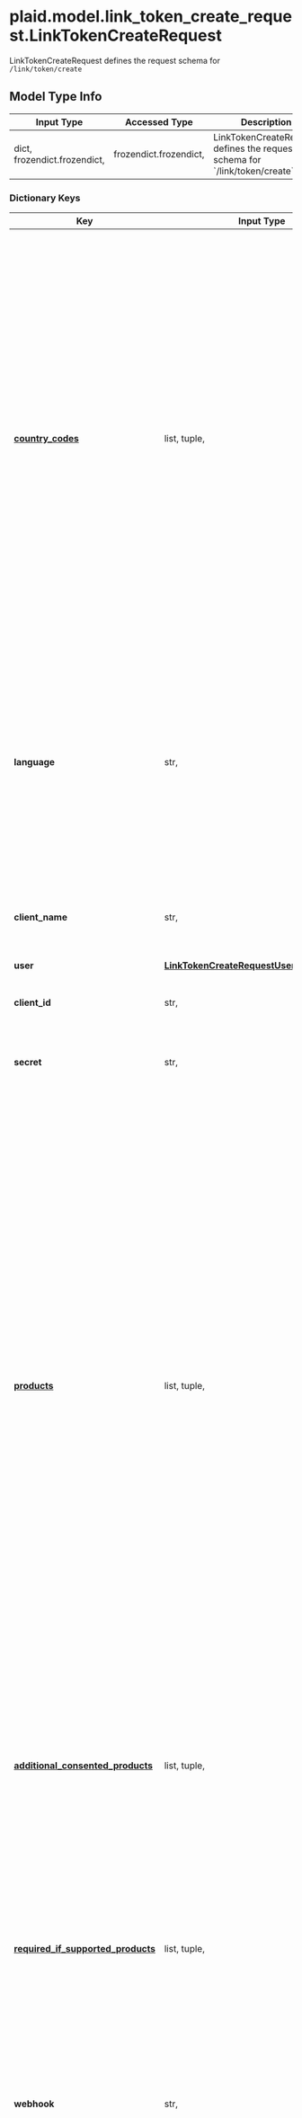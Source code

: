 # plaid.model.link_token_create_request.LinkTokenCreateRequest

LinkTokenCreateRequest defines the request schema for `/link/token/create`

## Model Type Info
Input Type | Accessed Type | Description | Notes
------------ | ------------- | ------------- | -------------
dict, frozendict.frozendict,  | frozendict.frozendict,  | LinkTokenCreateRequest defines the request schema for &#x60;/link/token/create&#x60; | 

### Dictionary Keys
Key | Input Type | Accessed Type | Description | Notes
------------ | ------------- | ------------- | ------------- | -------------
**[country_codes](#country_codes)** | list, tuple,  | tuple,  | Specify an array of Plaid-supported country codes using the ISO-3166-1 alpha-2 country code standard. Institutions from all listed countries will be shown. For a complete mapping of supported products by country, see https://plaid.com/global/.  If Link is launched with multiple country codes, only products that you are enabled for in all countries will be used by Link. Note that while all countries are enabled by default in Sandbox and Development, in Production only US and Canada are enabled by default. Access to European institutions requires additional compliance steps. To request access to European institutions in the Production environment, [file a product access Support ticket](https://dashboard.plaid.com/support/new/product-and-development/product-troubleshooting/request-product-access) via the Plaid dashboard. If you initialize with a European country code, your users will see the European consent panel during the Link flow.  If using a Link customization, make sure the country codes in the customization match those specified in &#x60;country_codes&#x60;, or the customization may not be applied.  If using the Auth features Instant Match, Same-day Micro-deposits, or Automated Micro-deposits, &#x60;country_codes&#x60; must be set to &#x60;[&#x27;US&#x27;]&#x60;. | 
**language** | str,  | str,  | The language that Link should be displayed in. When initializing with Identity Verification, this field is not used; for more details, see [Identity Verification supported languages](https://www.plaid.com/docs/identity-verification/#supported-languages).  Supported languages are: - Danish (&#x60;&#x27;da&#x27;&#x60;) - Dutch (&#x60;&#x27;nl&#x27;&#x60;) - English (&#x60;&#x27;en&#x27;&#x60;) - Estonian (&#x60;&#x27;et&#x27;&#x60;) - French (&#x60;&#x27;fr&#x27;&#x60;) - German (&#x60;&#x27;de&#x27;&#x60;) - Italian (&#x60;&#x27;it&#x27;&#x60;) - Latvian (&#x60;&#x27;lv&#x27;&#x60;) - Lithuanian (&#x60;&#x27;lt&#x27;&#x60;) - Norwegian (&#x60;&#x27;no&#x27;&#x60;) - Polish (&#x60;&#x27;pl&#x27;&#x60;) - Portuguese (&#x60;&#x27;pt&#x27;&#x60;) - Romanian (&#x60;&#x27;ro&#x27;&#x60;) - Spanish (&#x60;&#x27;es&#x27;&#x60;) - Swedish (&#x60;&#x27;sv&#x27;&#x60;)  When using a Link customization, the language configured here must match the setting in the customization, or the customization will not be applied. | 
**client_name** | str,  | str,  | The name of your application, as it should be displayed in Link. Maximum length of 30 characters. If a value longer than 30 characters is provided, Link will display \&quot;This Application\&quot; instead. | 
**user** | [**LinkTokenCreateRequestUser**](LinkTokenCreateRequestUser.md) | [**LinkTokenCreateRequestUser**](LinkTokenCreateRequestUser.md) |  | 
**client_id** | str,  | str,  | Your Plaid API &#x60;client_id&#x60;. The &#x60;client_id&#x60; is required and may be provided either in the &#x60;PLAID-CLIENT-ID&#x60; header or as part of a request body. | [optional] 
**secret** | str,  | str,  | Your Plaid API &#x60;secret&#x60;. The &#x60;secret&#x60; is required and may be provided either in the &#x60;PLAID-SECRET&#x60; header or as part of a request body. | [optional] 
**[products](#products)** | list, tuple,  | tuple,  | List of Plaid product(s) you wish to use. If launching Link in update mode, should be omitted (unless you are using update mode to add Income or Assets to an Item); required otherwise.  &#x60;balance&#x60; is *not* a valid value, the Balance product does not require explicit initialization and will automatically be initialized when any other product is initialized.  The products specified here will determine which institutions will be available to your users in Link. Only institutions that support *all* requested products can be selected; a if a user attempts to select an institution that does not support a listed product, a \&quot;Connectivity not supported\&quot; error message will appear in Link. To maximize the number of institutions available, initialize Link with the minimal product set required for your use case. Additional products can be included via the [&#x60;required_if_supported_products&#x60;](https://plaid.com/docs/api/tokens/#link-token-create-request-required-if-supported-products) field, or can be initialized by calling the endpoint after obtaining an access token. For details and exceptions, see [Choosing when to initialize products](https://plaid.com/docs/link/initializing-products/).  Note that, unless you have opted to disable Instant Match support, institutions that support Instant Match will also be shown in Link if &#x60;auth&#x60; is specified as a product, even though these institutions do not contain &#x60;auth&#x60; in their product array.  In Production, you will be billed for each product that you specify when initializing Link. Note that a product cannot be removed from an Item once the Item has been initialized with that product. To stop billing on an Item for subscription-based products, such as Liabilities, Investments, and Transactions, remove the Item via &#x60;/item/remove&#x60;. | [optional] 
**[additional_consented_products](#additional_consented_products)** | list, tuple,  | tuple,  | (Beta) This field has no effect unless you are participating in the [Data Transparency](https://plaid.com/docs/link/data-transparency-messaging-migration-guide) beta program. List of additional Plaid product(s) you wish to collect consent for. These products will not be billed until you start using them by calling the relevant endpoints.  &#x60;balance&#x60; is *not* a valid value, the Balance product does not require explicit initialization and will automatically have consent collected.  Institutions that do not support these products will still be shown in Link | [optional] 
**[required_if_supported_products](#required_if_supported_products)** | list, tuple,  | tuple,  | List of Plaid product(s) you wish to use only if the institution and account(s) selected by the user support the product. Institutions that do not support these products will still be shown in Link. The products will only be extracted and billed if the user selects an institution and account type that supports them.  There should be no overlap between &#x60;products&#x60; and &#x60;required_if_supported_products&#x60;. The &#x60;products&#x60; array must have at least one product.  For more details on using this feature, see [Required if Supported Products](https://www.plaid.com/docs/link/initializing-products/#required-if-supported-products). | [optional] 
**webhook** | str,  | str,  | The destination URL to which any webhooks should be sent. Note that webhooks for Payment Initiation (e-wallet transactions only), Transfer, Bank Transfer (including Auth micro-deposit notification webhooks) and Identity Verification are configured via the Dashboard instead. | [optional] 
**access_token** | str,  | str,  | The &#x60;access_token&#x60; associated with the Item to update or reference, used when updating, modifying, or accessing an existing &#x60;access_token&#x60;. Used when launching Link in update mode, when completing the Same-day (manual) Micro-deposit flow, or (optionally) when initializing Link for a returning user as part of the Transfer UI flow. | [optional] 
**link_customization_name** | str,  | str,  | The name of the Link customization from the Plaid Dashboard to be applied to Link. If not specified, the &#x60;default&#x60; customization will be used. When using a Link customization, the language in the customization must match the language selected via the &#x60;language&#x60; parameter, and the countries in the customization should match the country codes selected via &#x60;country_codes&#x60;. | [optional] 
**redirect_uri** | str,  | str,  | A URI indicating the destination where a user should be forwarded after completing the Link flow; used to support OAuth authentication flows when launching Link in the browser or via a webview. The &#x60;redirect_uri&#x60; should not contain any query parameters. When used in Production or Development, must be an https URI. To specify any subdomain, use &#x60;*&#x60; as a wildcard character, e.g. &#x60;https://*.example.com/oauth.html&#x60;. Note that any redirect URI must also be added to the Allowed redirect URIs list in the [developer dashboard](https://dashboard.plaid.com/team/api). If initializing on Android, &#x60;android_package_name&#x60; must be specified instead and &#x60;redirect_uri&#x60; should be left blank. | [optional] 
**android_package_name** | str,  | str,  | The name of your app&#x27;s Android package. Required if using the &#x60;link_token&#x60; to initialize Link on Android. Any package name specified here must also be added to the Allowed Android package names setting on the [developer dashboard](https://dashboard.plaid.com/team/api). When creating a &#x60;link_token&#x60; for initializing Link on other platforms, &#x60;android_package_name&#x60; must be left blank and &#x60;redirect_uri&#x60; should be used instead. | [optional] 
**institution_data** | [**LinkTokenCreateInstitutionData**](LinkTokenCreateInstitutionData.md) | [**LinkTokenCreateInstitutionData**](LinkTokenCreateInstitutionData.md) |  | [optional] 
**account_filters** | [**LinkTokenAccountFilters**](LinkTokenAccountFilters.md) | [**LinkTokenAccountFilters**](LinkTokenAccountFilters.md) |  | [optional] 
**eu_config** | [**LinkTokenEUConfig**](LinkTokenEUConfig.md) | [**LinkTokenEUConfig**](LinkTokenEUConfig.md) |  | [optional] 
**institution_id** | str,  | str,  | Used for certain Europe-only configurations, as well as certain legacy use cases in other regions. | [optional] 
**payment_initiation** | [**LinkTokenCreateRequestPaymentInitiation**](LinkTokenCreateRequestPaymentInitiation.md) | [**LinkTokenCreateRequestPaymentInitiation**](LinkTokenCreateRequestPaymentInitiation.md) |  | [optional] 
**deposit_switch** | [**LinkTokenCreateRequestDepositSwitch**](LinkTokenCreateRequestDepositSwitch.md) | [**LinkTokenCreateRequestDepositSwitch**](LinkTokenCreateRequestDepositSwitch.md) |  | [optional] 
**employment** | [**LinkTokenCreateRequestEmployment**](LinkTokenCreateRequestEmployment.md) | [**LinkTokenCreateRequestEmployment**](LinkTokenCreateRequestEmployment.md) |  | [optional] 
**income_verification** | [**LinkTokenCreateRequestIncomeVerification**](LinkTokenCreateRequestIncomeVerification.md) | [**LinkTokenCreateRequestIncomeVerification**](LinkTokenCreateRequestIncomeVerification.md) |  | [optional] 
**auth** | [**LinkTokenCreateRequestAuth**](LinkTokenCreateRequestAuth.md) | [**LinkTokenCreateRequestAuth**](LinkTokenCreateRequestAuth.md) |  | [optional] 
**transfer** | [**LinkTokenCreateRequestTransfer**](LinkTokenCreateRequestTransfer.md) | [**LinkTokenCreateRequestTransfer**](LinkTokenCreateRequestTransfer.md) |  | [optional] 
**update** | [**LinkTokenCreateRequestUpdate**](LinkTokenCreateRequestUpdate.md) | [**LinkTokenCreateRequestUpdate**](LinkTokenCreateRequestUpdate.md) |  | [optional] 
**identity_verification** | [**LinkTokenCreateRequestIdentityVerification**](LinkTokenCreateRequestIdentityVerification.md) | [**LinkTokenCreateRequestIdentityVerification**](LinkTokenCreateRequestIdentityVerification.md) |  | [optional] 
**user_token** | str,  | str,  | A user token generated using &#x60;/user/create&#x60;. Any Item created during the Link session will be associated with the user. | [optional] 
**investments** | [**LinkTokenInvestments**](LinkTokenInvestments.md) | [**LinkTokenInvestments**](LinkTokenInvestments.md) |  | [optional] 
**investments_auth** | [**LinkTokenInvestmentsAuth**](LinkTokenInvestmentsAuth.md) | [**LinkTokenInvestmentsAuth**](LinkTokenInvestmentsAuth.md) |  | [optional] 
**any_string_name** | dict, frozendict.frozendict, str, date, datetime, int, float, bool, decimal.Decimal, None, list, tuple, bytes, io.FileIO, io.BufferedReader | frozendict.frozendict, str, BoolClass, decimal.Decimal, NoneClass, tuple, bytes, FileIO | any string name can be used but the value must be the correct type | [optional]

# country_codes

Specify an array of Plaid-supported country codes using the ISO-3166-1 alpha-2 country code standard. Institutions from all listed countries will be shown. For a complete mapping of supported products by country, see https://plaid.com/global/.  If Link is launched with multiple country codes, only products that you are enabled for in all countries will be used by Link. Note that while all countries are enabled by default in Sandbox and Development, in Production only US and Canada are enabled by default. Access to European institutions requires additional compliance steps. To request access to European institutions in the Production environment, [file a product access Support ticket](https://dashboard.plaid.com/support/new/product-and-development/product-troubleshooting/request-product-access) via the Plaid dashboard. If you initialize with a European country code, your users will see the European consent panel during the Link flow.  If using a Link customization, make sure the country codes in the customization match those specified in `country_codes`, or the customization may not be applied.  If using the Auth features Instant Match, Same-day Micro-deposits, or Automated Micro-deposits, `country_codes` must be set to `['US']`.

## Model Type Info
Input Type | Accessed Type | Description | Notes
------------ | ------------- | ------------- | -------------
list, tuple,  | tuple,  | Specify an array of Plaid-supported country codes using the ISO-3166-1 alpha-2 country code standard. Institutions from all listed countries will be shown. For a complete mapping of supported products by country, see https://plaid.com/global/.  If Link is launched with multiple country codes, only products that you are enabled for in all countries will be used by Link. Note that while all countries are enabled by default in Sandbox and Development, in Production only US and Canada are enabled by default. Access to European institutions requires additional compliance steps. To request access to European institutions in the Production environment, [file a product access Support ticket](https://dashboard.plaid.com/support/new/product-and-development/product-troubleshooting/request-product-access) via the Plaid dashboard. If you initialize with a European country code, your users will see the European consent panel during the Link flow.  If using a Link customization, make sure the country codes in the customization match those specified in &#x60;country_codes&#x60;, or the customization may not be applied.  If using the Auth features Instant Match, Same-day Micro-deposits, or Automated Micro-deposits, &#x60;country_codes&#x60; must be set to &#x60;[&#x27;US&#x27;]&#x60;. | 

### Tuple Items
Class Name | Input Type | Accessed Type | Description | Notes
------------- | ------------- | ------------- | ------------- | -------------
[**CountryCode**](CountryCode.md) | [**CountryCode**](CountryCode.md) | [**CountryCode**](CountryCode.md) |  | 

# products

List of Plaid product(s) you wish to use. If launching Link in update mode, should be omitted (unless you are using update mode to add Income or Assets to an Item); required otherwise.  `balance` is *not* a valid value, the Balance product does not require explicit initialization and will automatically be initialized when any other product is initialized.  The products specified here will determine which institutions will be available to your users in Link. Only institutions that support *all* requested products can be selected; a if a user attempts to select an institution that does not support a listed product, a \"Connectivity not supported\" error message will appear in Link. To maximize the number of institutions available, initialize Link with the minimal product set required for your use case. Additional products can be included via the [`required_if_supported_products`](https://plaid.com/docs/api/tokens/#link-token-create-request-required-if-supported-products) field, or can be initialized by calling the endpoint after obtaining an access token. For details and exceptions, see [Choosing when to initialize products](https://plaid.com/docs/link/initializing-products/).  Note that, unless you have opted to disable Instant Match support, institutions that support Instant Match will also be shown in Link if `auth` is specified as a product, even though these institutions do not contain `auth` in their product array.  In Production, you will be billed for each product that you specify when initializing Link. Note that a product cannot be removed from an Item once the Item has been initialized with that product. To stop billing on an Item for subscription-based products, such as Liabilities, Investments, and Transactions, remove the Item via `/item/remove`.

## Model Type Info
Input Type | Accessed Type | Description | Notes
------------ | ------------- | ------------- | -------------
list, tuple,  | tuple,  | List of Plaid product(s) you wish to use. If launching Link in update mode, should be omitted (unless you are using update mode to add Income or Assets to an Item); required otherwise.  &#x60;balance&#x60; is *not* a valid value, the Balance product does not require explicit initialization and will automatically be initialized when any other product is initialized.  The products specified here will determine which institutions will be available to your users in Link. Only institutions that support *all* requested products can be selected; a if a user attempts to select an institution that does not support a listed product, a \&quot;Connectivity not supported\&quot; error message will appear in Link. To maximize the number of institutions available, initialize Link with the minimal product set required for your use case. Additional products can be included via the [&#x60;required_if_supported_products&#x60;](https://plaid.com/docs/api/tokens/#link-token-create-request-required-if-supported-products) field, or can be initialized by calling the endpoint after obtaining an access token. For details and exceptions, see [Choosing when to initialize products](https://plaid.com/docs/link/initializing-products/).  Note that, unless you have opted to disable Instant Match support, institutions that support Instant Match will also be shown in Link if &#x60;auth&#x60; is specified as a product, even though these institutions do not contain &#x60;auth&#x60; in their product array.  In Production, you will be billed for each product that you specify when initializing Link. Note that a product cannot be removed from an Item once the Item has been initialized with that product. To stop billing on an Item for subscription-based products, such as Liabilities, Investments, and Transactions, remove the Item via &#x60;/item/remove&#x60;. | 

### Tuple Items
Class Name | Input Type | Accessed Type | Description | Notes
------------- | ------------- | ------------- | ------------- | -------------
[**Products**](Products.md) | [**Products**](Products.md) | [**Products**](Products.md) |  | 

# additional_consented_products

(Beta) This field has no effect unless you are participating in the [Data Transparency](https://plaid.com/docs/link/data-transparency-messaging-migration-guide) beta program. List of additional Plaid product(s) you wish to collect consent for. These products will not be billed until you start using them by calling the relevant endpoints.  `balance` is *not* a valid value, the Balance product does not require explicit initialization and will automatically have consent collected.  Institutions that do not support these products will still be shown in Link

## Model Type Info
Input Type | Accessed Type | Description | Notes
------------ | ------------- | ------------- | -------------
list, tuple,  | tuple,  | (Beta) This field has no effect unless you are participating in the [Data Transparency](https://plaid.com/docs/link/data-transparency-messaging-migration-guide) beta program. List of additional Plaid product(s) you wish to collect consent for. These products will not be billed until you start using them by calling the relevant endpoints.  &#x60;balance&#x60; is *not* a valid value, the Balance product does not require explicit initialization and will automatically have consent collected.  Institutions that do not support these products will still be shown in Link | 

### Tuple Items
Class Name | Input Type | Accessed Type | Description | Notes
------------- | ------------- | ------------- | ------------- | -------------
[**Products**](Products.md) | [**Products**](Products.md) | [**Products**](Products.md) |  | 

# required_if_supported_products

List of Plaid product(s) you wish to use only if the institution and account(s) selected by the user support the product. Institutions that do not support these products will still be shown in Link. The products will only be extracted and billed if the user selects an institution and account type that supports them.  There should be no overlap between `products` and `required_if_supported_products`. The `products` array must have at least one product.  For more details on using this feature, see [Required if Supported Products](https://www.plaid.com/docs/link/initializing-products/#required-if-supported-products).

## Model Type Info
Input Type | Accessed Type | Description | Notes
------------ | ------------- | ------------- | -------------
list, tuple,  | tuple,  | List of Plaid product(s) you wish to use only if the institution and account(s) selected by the user support the product. Institutions that do not support these products will still be shown in Link. The products will only be extracted and billed if the user selects an institution and account type that supports them.  There should be no overlap between &#x60;products&#x60; and &#x60;required_if_supported_products&#x60;. The &#x60;products&#x60; array must have at least one product.  For more details on using this feature, see [Required if Supported Products](https://www.plaid.com/docs/link/initializing-products/#required-if-supported-products). | 

### Tuple Items
Class Name | Input Type | Accessed Type | Description | Notes
------------- | ------------- | ------------- | ------------- | -------------
[**Products**](Products.md) | [**Products**](Products.md) | [**Products**](Products.md) |  | 

[[Back to Model list]](../../README.md#documentation-for-models) [[Back to API list]](../../README.md#documentation-for-api-endpoints) [[Back to README]](../../README.md)

